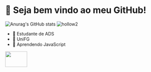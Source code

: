 # 💜 Seja bem vindo ao meu GitHub!

![Anurag's GitHub stats](https://github-readme-stats.vercel.app/api?username=emanuelnvieiraa&show_icons=true&theme=tokyonight) ![hollow2](https://user-images.githubusercontent.com/111618612/197526380-1e9c7387-a339-42a7-8fc4-902d98970bf3.gif)

                                                                                                                              



- 🤍 Estudante de ADS
- 💙 UniFG
- 📕 Aprendendo JavaScript


<img height="50" width="70" src="https://cdn.jsdelivr.net/gh/devicons/devicon/icons/javascript/javascript-original.svg" />
